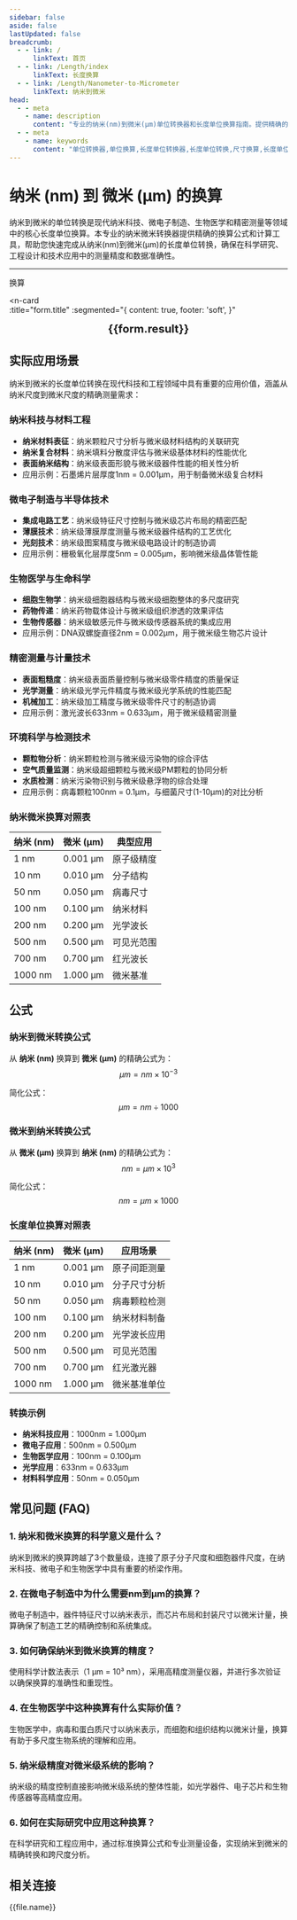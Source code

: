 ```yaml
---
sidebar: false
aside: false
lastUpdated: false
breadcrumb:
  - - link: /
      linkText: 首页
  - - link: /Length/index
      linkText: 长度换算
  - - link: /Length/Nanometer-to-Micrometer
      linkText: 纳米到微米
head:
  - - meta
    - name: description
      content: "专业的纳米(nm)到微米(μm)单位转换器和长度单位换算指南。提供精确的纳米微米换算公式、转换表和计算器，适用于纳米科技、微电子制造、生物医学和精密测量等领域的长度单位转换需求。"
  - - meta
    - name: keywords
      content: "单位转换器,单位换算,长度单位转换器,长度单位转换,尺寸换算,长度单位换算,纳米微米,纳米和微米,纳米单位,一纳米等于多少微米,纳米到微米换算,nm μm,纳米和微米的换算单位,纳米微米转换,μm是什么单位,纳米换算,nm,微米单位,长度换算公式,纳米转微米,微米换算,纳米计算器,微米计算器,长度单位,纳米到微米公式,微米转换器,纳米微米对照表,长度转换,单位换算表,纳米微米换算器,微米长度,纳米长度,长度计算,单位转换公式,纳米微米计算,长度换算器,微米单位换算,纳米单位换算,长度单位转换表,纳米微米转换表"
---
```

# 纳米 (nm) 到 微米 (μm) 的换算

纳米到微米的单位转换是现代纳米科技、微电子制造、生物医学和精密测量等领域中的核心长度单位换算。本专业的纳米微米转换器提供精确的换算公式和计算工具，帮助您快速完成从纳米(nm)到微米(μm)的长度单位转换，确保在科学研究、工程设计和技术应用中的测量精度和数据准确性。

---
<script setup>
import { onMounted, reactive, inject, ref } from 'vue'
import { NButton, NForm, NFormItem, NInput, NInputNumber, NSelect, NCard, useMessage,NGrid ,NGi } from 'naive-ui'
import { defineClientComponent } from 'vitepress'
import { Length } from '../files';
const seoKey = ['单位转换器','单位换算','长度单位转换器','长度单位转换','尺寸换算','长度单位换算','长度单位换算表','纳米微米','纳米和微米','纳米单位','一纳米等于多少微米','纳米到微米换算','nm μm','纳米和微米的换算单位','纳米微米转换','μm是什么单位','纳米和微米','纳米换算','nm','微米单位','长度换算公式','纳米转微米','微米换算','纳米计算器','微米计算器','长度单位','纳米到微米公式','微米转换器','纳米微米对照表','长度转换','单位换算表','纳米微米换算器','微米长度','纳米长度','长度计算','单位转换公式','纳米微米计算','长度换算器','微米单位换算','纳米单位换算','长度单位转换表','纳米微米转换表']
const convert = inject('convert')

const form = reactive({
  number: null,
  result: '',
  title: '纳米 (nm) 到 微米 (μm) 的换算'
})

const convertHandler = () => {
  if (form.number !== null && !isNaN(form.number)) {
    const convertedValue = parseFloat(form.number) / 1000
    form.result = `${form.number}nm = ${convertedValue.toFixed(3)}μm`
  } else {
    form.result = '请输入有效的数值。'
  }
}
</script>

<n-form size="large" :model="form">
  <n-form-item label="纳米 (nm)">
    <n-input-number v-model:value="form.number" placeholder="输入纳米" style="width: 100%" />
  </n-form-item>
  <n-form-item>
    <n-button type="info" @click="convertHandler" block>换算</n-button>
  </n-form-item>
</n-form>

<n-card  
  :title="form.title"
  :segmented="{
    content: true,
    footer: 'soft',
  }"
>
  <div  style="text-align:center;font-size:20px;">
    <strong>{{form.result}}</strong>
  </div>
    <template #footer>
    <div>
      <span v-for="item of seoKey">{{item}}，</span>
    </div>
  </template>
</n-card>

## 实际应用场景

纳米到微米的长度单位转换在现代科技和工程领域中具有重要的应用价值，涵盖从纳米尺度到微米尺度的精确测量需求：

### 纳米科技与材料工程
- **纳米材料表征**：纳米颗粒尺寸分析与微米级材料结构的关联研究
- **纳米复合材料**：纳米填料分散度评估与微米级基体材料的性能优化
- **表面纳米结构**：纳米级表面形貌与微米级器件性能的相关性分析
- 应用示例：石墨烯片层厚度1nm = 0.001μm，用于制备微米级复合材料

### 微电子制造与半导体技术
- **集成电路工艺**：纳米级特征尺寸控制与微米级芯片布局的精密匹配
- **薄膜技术**：纳米级薄膜厚度测量与微米级器件结构的工艺优化
- **光刻技术**：纳米级图案精度与微米级电路设计的制造协调
- 应用示例：栅极氧化层厚度5nm = 0.005μm，影响微米级晶体管性能

### 生物医学与生命科学
- **细胞生物学**：纳米级细胞器结构与微米级细胞整体的多尺度研究
- **药物传递**：纳米药物载体设计与微米级组织渗透的效果评估
- **生物传感器**：纳米级敏感元件与微米级传感器系统的集成应用
- 应用示例：DNA双螺旋直径2nm = 0.002μm，用于微米级生物芯片设计

### 精密测量与计量技术
- **表面粗糙度**：纳米级表面质量控制与微米级零件精度的质量保证
- **光学测量**：纳米级光学元件精度与微米级光学系统的性能匹配
- **机械加工**：纳米级加工精度与微米级零件尺寸的制造协调
- 应用示例：激光波长633nm = 0.633μm，用于微米级精密测量

### 环境科学与检测技术
- **颗粒物分析**：纳米颗粒检测与微米级污染物的综合评估
- **空气质量监测**：纳米级超细颗粒与微米级PM颗粒的协同分析
- **水质检测**：纳米污染物识别与微米级悬浮物的综合处理
- 应用示例：病毒颗粒100nm = 0.1μm，与细菌尺寸(1-10μm)的对比分析

### 纳米微米换算对照表

| 纳米 (nm) | 微米 (μm) | 典型应用 |
|----------|-------------|----------|
| 1 nm | 0.001 μm | 原子级精度 |
| 10 nm | 0.010 μm | 分子结构 |
| 50 nm | 0.050 μm | 病毒尺寸 |
| 100 nm | 0.100 μm | 纳米材料 |
| 200 nm | 0.200 μm | 光学波长 |
| 500 nm | 0.500 μm | 可见光范围 |
| 700 nm | 0.700 μm | 红光波长 |
| 1000 nm | 1.000 μm | 微米基准 |

## 公式

### 纳米到微米转换公式
从 **纳米 (nm)** 换算到 **微米 (μm)** 的精确公式为：
$$ μm = nm \times 10^{-3} $$

简化公式：
$$ μm = nm \div 1000 $$

### 微米到纳米转换公式
从 **微米 (μm)** 换算到 **纳米 (nm)** 的精确公式为：
$$ nm = μm \times 10^{3} $$

简化公式：
$$ nm = μm \times 1000 $$

### 长度单位换算对照表

| 纳米 (nm) | 微米 (μm) | 应用场景 |
|-----------|-----------|----------|
| 1 nm | 0.001 μm | 原子间距测量 |
| 10 nm | 0.010 μm | 分子尺寸分析 |
| 50 nm | 0.050 μm | 病毒颗粒检测 |
| 100 nm | 0.100 μm | 纳米材料制备 |
| 200 nm | 0.200 μm | 光学波长应用 |
| 500 nm | 0.500 μm | 可见光范围 |
| 700 nm | 0.700 μm | 红光激光器 |
| 1000 nm | 1.000 μm | 微米基准单位 |

### 转换示例
- **纳米科技应用**：1000nm = 1.000μm
- **微电子应用**：500nm = 0.500μm
- **生物医学应用**：100nm = 0.100μm
- **光学应用**：633nm = 0.633μm
- **材料科学应用**：50nm = 0.050μm

## 常见问题 (FAQ)

### 1. 纳米和微米换算的科学意义是什么？
纳米到微米的换算跨越了3个数量级，连接了原子分子尺度和细胞器件尺度，在纳米科技、微电子和生物医学中具有重要的桥梁作用。

### 2. 在微电子制造中为什么需要nm到μm的换算？
微电子制造中，器件特征尺寸以纳米表示，而芯片布局和封装尺寸以微米计量，换算确保了制造工艺的精确控制和系统集成。

### 3. 如何确保纳米到微米换算的精度？
使用科学计数法表示（1 μm = 10³ nm），采用高精度测量仪器，并进行多次验证以确保换算的准确性和重现性。

### 4. 在生物医学中这种换算有什么实际价值？
生物医学中，病毒和蛋白质尺寸以纳米表示，而细胞和组织结构以微米计量，换算有助于多尺度生物系统的理解和应用。

### 5. 纳米级精度对微米级系统的影响？
纳米级的精度控制直接影响微米级系统的整体性能，如光学器件、电子芯片和生物传感器等高精度应用。

### 6. 如何在实际研究中应用这种换算？
在科学研究和工程应用中，通过标准换算公式和专业测量设备，实现纳米到微米的精确转换和跨尺度分析。

## 相关连接
<n-grid x-gap="12" :cols="2">
  <n-gi v-for="(file, index) in Length" :key="index">
    <n-button
      text
      tag="a"
      :href="file.path"
      type="info"
    >
      {{file.name}}
    </n-button>
  </n-gi>
</n-grid>